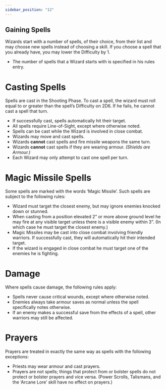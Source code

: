 ```yaml
---
sidebar_position: "12"
---
```

## Gaining Spells

Wizards start with a number of spells, of their choice, from their list and may choose new spells instead of choosing a skill. If you choose a spell that you already have, you may lower the Difficulty by 1.
- The number of spells that a Wizard starts with is specified in his rules entry.
# Casting Spells
Spells are cast in the Shooting Phase. To cast a spell, the wizard must roll equal to or greater than the spell’s Difficulty on 2D6. If he fails, he cannot cast a spell that turn.
- If successfully cast, spells automatically hit their target.
- All spells require Line-of-Sight, except where otherwise noted.
- Spells can be cast while the Wizard is involved in close combat.
- Wizards may move and cast spells.
- Wizards **cannot** cast spells and fire missile weapons the same turn.
- Wizards **cannot** cast spells if they are wearing armour. _(Shields are Armour.)_
- Each Wizard may only attempt to cast one spell per turn.
# Magic Missile Spells
Some spells are marked with the words ‘Magic Missile’. Such spells are subject to the following rules:
- Wizard must target the closest enemy, but may ignore enemies knocked down or stunned.
- When casting from a position elevated 2” or more above ground level he may fire at any visible target unless there is a visible enemy within 3”. (In which case he must target the closest enemy.)
- Magic Missiles may be cast into close combat involving friendly warriors. If successfully cast, they will automatically hit their intended target.
- If the wizard is engaged in close combat he must target one of the enemies he is fighting.
# Damage
Where spells cause damage, the following rules apply:
- Spells never cause critical wounds, except where otherwise noted.
- Enemies always take armour saves as normal unless the spell specifically notes otherwise.
- If an enemy makes a successful save from the effects of a spell, other warriors may still be affected.
# Prayers
Prayers are treated in exactly the same way as spells with the following exceptions:
- Priests may wear armour and cast prayers.
- Prayers are not spells; things that protect from or bolster spells do not protect or bolster prayers and vice versa. (Power Scrolls, Talismans, and the ‘Arcane Lore’ skill have no effect on prayers.)
